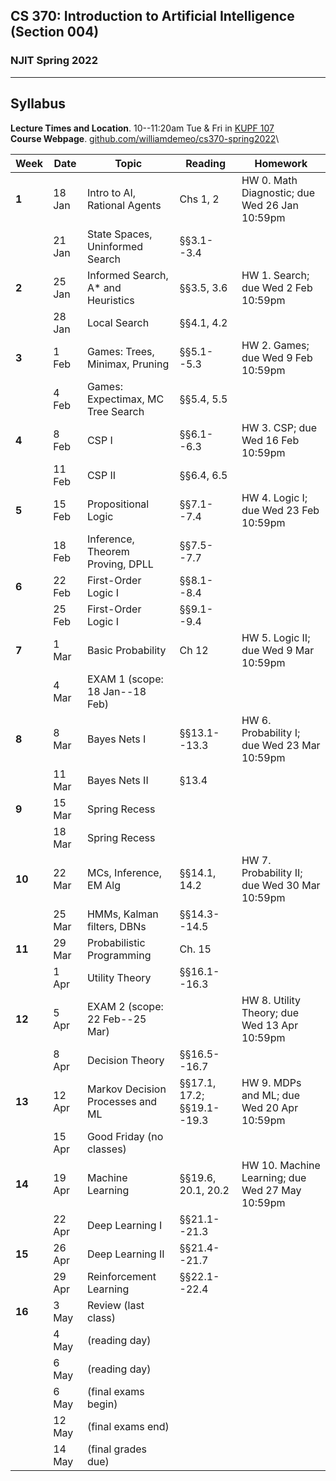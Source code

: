## CS 370: Introduction to Artificial Intelligence (Section 004)

### NJIT Spring 2022

---

## Syllabus

**Lecture Times and Location**. 10--11:20am Tue & Fri in [KUPF 107][]  
**Course Webpage**. [github.com/williamdemeo/cs370-spring2022](https://github.com/williamdemeo/cs370-spring2022)\


| **Week** | **Date** | **Topic**            | **Reading**     | **Homework**           |
|----------|----------|----------------------|-----------------|------------------------|
| **1**    | 18 Jan   | Intro to AI, Rational Agents       | Chs 1, 2        | HW 0. Math Diagnostic; due Wed 26 Jan 10:59pm |
|          | 21 Jan   | State Spaces, Uninformed Search    | §§3.1--3.4      |                        |
| **2**    | 25 Jan   | Informed Search, A* and Heuristics  | §§3.5, 3.6      | HW 1. Search; due Wed 2 Feb 10:59pm  |
|          | 28 Jan   | Local Search         | §§4.1, 4.2      |                        |
| **3**    | 1 Feb    | Games: Trees, Minimax, Pruning  | §§5.1--5.3      | HW 2. Games; due Wed 9 Feb 10:59pm  |
|          | 4 Feb    | Games: Expectimax, MC Tree Search  | §§5.4, 5.5      |                        |
| **4**    | 8 Feb    | CSP I                | §§6.1--6.3      | HW 3. CSP; due Wed 16 Feb 10:59pm |
|          | 11 Feb   | CSP II               | §§6.4, 6.5      |                        |
| **5**    | 15 Feb   | Propositional Logic  | §§7.1--7.4      | HW 4. Logic I; due Wed 23 Feb 10:59pm |
|          | 18 Feb   | Inference, Theorem Proving, DPLL | §§7.5--7.7      |                        |
| **6**    | 22 Feb   | First-Order Logic I  | §§8.1--8.4      |                        |
|          | 25 Feb   | First-Order Logic I  | §§9.1--9.4      |                        |
| **7**    | 1 Mar    | Basic Probability    | Ch 12           | HW 5. Logic II; due Wed 9 Mar 10:59pm  |
|          | 4 Mar    | EXAM 1 (scope: 18 Jan--18 Feb)  |                 |                        |
| **8**    | 8 Mar    | Bayes Nets I         | §§13.1--13.3    | HW 6. Probability I; due Wed 23 Mar 10:59pm |
|          | 11 Mar   | Bayes Nets II        | §13.4           |                        |
| **9**    | 15 Mar   | Spring Recess        |                 |                        |
|          | 18 Mar   | Spring Recess        |                 |                        |
| **10**   | 22 Mar   | MCs, Inference, EM Alg | §§14.1, 14.2    | HW 7. Probability II; due Wed 30 Mar 10:59pm |
|          | 25 Mar   | HMMs, Kalman filters, DBNs | §§14.3--14.5    |                        |
| **11**   | 29 Mar   | Probabilistic Programming   | Ch. 15          |                        |
|          | 1 Apr    | Utility Theory       | §§16.1--16.3    |                        |
| **12**   | 5 Apr    | EXAM 2 (scope: 22 Feb--25 Mar)  |                 | HW 8. Utility Theory; due Wed 13 Apr 10:59pm   |
|          | 8 Apr    | Decision Theory      | §§16.5--16.7    |                        |
| **13**   | 12 Apr   | Markov Decision Processes and ML   | §§17.1, 17.2; §§19.1--19.3  | HW 9. MDPs and ML; due Wed 20 Apr 10:59pm   |
|          | 15 Apr   | Good Friday (no classes)      |                 |                        |
| **14**   | 19 Apr   | Machine Learning     | §§19.6, 20.1, 20.2  | HW 10. Machine Learning; due Wed 27 May 10:59pm |
|          | 22 Apr   | Deep Learning I      | §§21.1--21.3    |                        |
| **15**   | 26 Apr   | Deep Learning II     | §§21.4--21.7    |                        |
|          | 29 Apr   | Reinforcement Learning | §§22.1--22.4    |                        |
| **16**   | 3 May    | Review (last class)  |                 |                        |
|          | 4 May    | (reading day)        |                 |                        |
|          | 6 May    | (reading day)        |                 |                        |
|          | 6 May    | (final exams begin)  |                 |                        |
|          | 12 May   | (final exams end)    |                 |                        |
|          | 14 May   | (final grades due)   |                 |                        |




[KUPF 107]: https://goo.gl/maps/GjhP3cjrMAJSzVFt5
